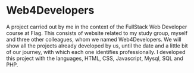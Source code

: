 # Web4Developers

A project carried out by me in the context of the FullStack Web Developer course at Flag.
This consists of website related to my study group, myself and three other colleagues, whom we named
Web4Developers. 
We will show all the projects already developed by us, until the
date and a little bit of our journey, with which each one identifies professionally. I developed this project with the languages, HTML, CSS, Javascript, Mysql, SQL and PHP.
